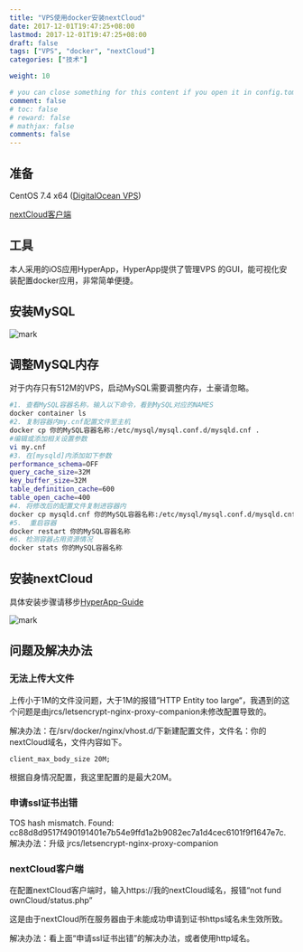 ```yaml
---
title: "VPS使用docker安装nextCloud"
date: 2017-12-01T19:47:25+08:00
lastmod: 2017-12-01T19:47:25+08:00
draft: false
tags: ["VPS", "docker", "nextCloud"]
categories: ["技术"]

weight: 10

# you can close something for this content if you open it in config.toml.
comment: false
# toc: false
# reward: false
# mathjax: false
comments: false
---
```

<!-- toc -->
## 准备
CentOS 7.4 x64 ([DigitalOcean VPS](https://m.do.co/c/00a39cb0d92f))

[nextCloud客户端](https://nextcloud.com/install/#install-clients)

## 工具

本人采用的iOS应用HyperApp，HyperApp提供了管理VPS 的GUI，能可视化安装配置docker应用，非常简单便捷。

## 安装MySQL

![mark](http://7xnocv.com1.z0.glb.clouddn.com/blog/171205/GC1m21I9gJ.PNG)

## 调整MySQL内存

对于内存只有512M的VPS，启动MySQL需要调整内存，土豪请忽略。

``` sh
#1. 查看MySQL容器名称，输入以下命令，看到MySQL对应的NAMES
docker container ls
#2. 复制容器内my.cnf配置文件至主机
docker cp 你的MySQL容器名称:/etc/mysql/mysql.conf.d/mysqld.cnf .
#编辑或添加相关设置参数
vi my.cnf
#3. 在[mysqld]内添加如下参数
performance_schema=OFF 
query_cache_size=32M
key_buffer_size=32M
table_definition_cache=600
table_open_cache=400
#4. 将修改后的配置文件复制进容器内
docker cp mysqld.cnf 你的MySQL容器名称:/etc/mysql/mysql.conf.d/mysqld.cnf
#5.  重启容器
docker restart 你的MySQL容器名称
#6. 检测容器占用资源情况
docker stats 你的MySQL容器名称
```

## 安装nextCloud

具体安装步骤请移步[HyperApp-Guide](https://github.com/waylybaye/HyperApp-Guide/blob/master/zh/nextcloud.md)

![mark](http://7xnocv.com1.z0.glb.clouddn.com/blog/171205/8ED084IFj4.PNG)

## 问题及解决办法

### 无法上传大文件

上传小于1M的文件没问题，大于1M的报错”HTTP Entity too large“，我遇到的这个问题是由jrcs/letsencrypt-nginx-proxy-companion未修改配置导致的。

解决办法：在/srv/docker/nginx/vhost.d/下新建配置文件，文件名：你的nextCloud域名，文件内容如下。

`client_max_body_size 20M;`

根据自身情况配置，我这里配置的是最大20M。

### 申请ssl证书出错

TOS hash mismatch. Found: cc88d8d9517f490191401e7b54e9ffd1a2b9082ec7a1d4cec6101f9f1647e7c. 
解决办法：升级 jrcs/letsencrypt-nginx-proxy-companion

### nextCloud客户端

在配置nextCloud客户端时，输入https://我的nextCloud域名，报错“not fund ownCloud/status.php”

这是由于nextCloud所在服务器由于未能成功申请到证书https域名未生效所致。

解决办法：看上面“申请ssl证书出错”的解决办法，或者使用http域名。
